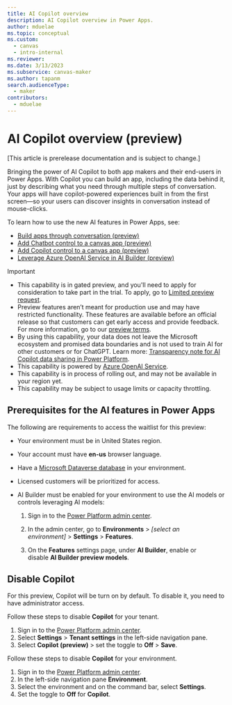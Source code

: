 ```yaml
---
title: AI Copilot overview
description: AI Copilot overview in Power Apps.
author: mduelae
ms.topic: conceptual
ms.custom: 
  - canvas
  - intro-internal
ms.reviewer: 
ms.date: 3/13/2023
ms.subservice: canvas-maker
ms.author: tapanm
search.audienceType: 
  - maker
contributors:
  - mduelae
---
```


# AI Copilot overview (preview)

[This article is prerelease documentation and is subject to change.]

Bringing the power of AI Copilot to both app makers and their end-users in Power Apps. With Copilot you can build an app, including the data behind it, just by describing what you need through multiple steps of conversation. Your apps will have copilot-powered experiences built in from the first screen&mdash;so your users can discover insights in conversation instead of mouse-clicks.

To learn how to use the new AI features in Power Apps, see:

- [Build apps through conversation (preview)](ai-conversations-create-app.md)
- [Add Chatbot control to a canvas app (preview)](add-ai-chatbot.md)
- [Add Copilot control to a canvas app (preview)](add-ai-copilot.md)
- [Leverage Azure OpenAI Service in AI Builder (preview)](/ai-builder/prebuilt-azure-openai) 


> [!IMPORTANT]
> - This capability is in gated preview, and you'll need to apply for consideration to take part in the trial. To apply, go to [Limited preview request](https://go.microsoft.com/fwlink/?linkid=2227838).
> - Preview features aren’t meant for production use and may have restricted functionality. These features are available before an official release so that customers can get early access and provide feedback. For more information, go to our [preview terms](https://go.microsoft.com/fwlink/?linkid=2189520).
> - By using this capability, your data does not leave the Microsoft ecosystem and promised data boundaries and is not used to train AI for other customers or for ChatGPT. Learn more: [Transparency note for AI Copilot data sharing in Power Platform](/power-platform/transparency-note-copilot-data-sharing).
> - This capability is powered by [ Azure OpenAI Service](/azure/cognitive-services/openai/overview).
> - This capability is in process of rolling out, and may not be available in your region yet.
> - This capability may be subject to usage limits or capacity throttling.


## Prerequisites for the AI features in Power Apps 

The following are requirements to access the waitlist for this preview:

- Your environment must be in United States region. 

- Your account must have **en-us** browser language. 

- Have a [Microsoft Dataverse database](/power-platform/admin/create-database) in your environment.  

- Licensed customers will be prioritized for access.  

- AI Builder must be enabled for your environment to use the AI models or controls leveraging AI models:

    1. Sign in to the [Power Platform admin center](https://admin.powerplatform.microsoft.com/).

    2. In the admin center, go to **Environments** &gt; *\[select an environment\]* &gt; **Settings** &gt; **Features**.

    3. On the **Features** settings page, under **AI Builder**, enable or disable **AI Builder preview models**.

## Disable Copilot

For this preview, Copilot will be turn on by default. To disable it, you need to have administrator access.

Follow these steps to disable **Copilot** for your tenant.

1. Sign in to the [Power Platform admin center](https://admin.powerplatform.microsoft.com/).
2. Select **Settings** > **Tenant settings** in the left-side navigation pane. 
3. Select **Copilot (preview)** > set the toggle to **Off** > **Save**.

Follow these steps to disable **Copilot** for your environment.

1. Sign in to the [Power Platform admin center](https://admin.powerplatform.microsoft.com/).
2. In the left-side navigation pane **Environment**.
3. Select the environment and on the command bar, select **Settings**.
4. Set the toggle to **Off** for **Copilot**.

